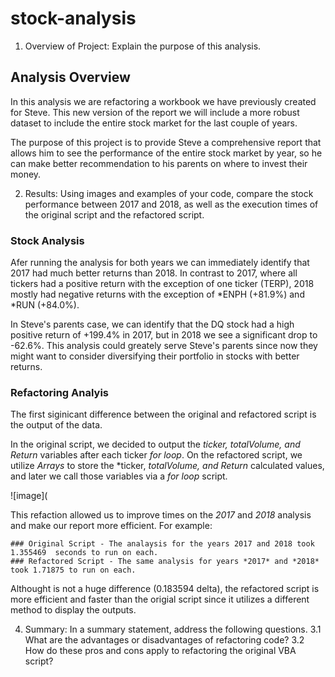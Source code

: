 # stock-analysis

1. Overview of Project: Explain the purpose of this analysis.
## Analysis Overview
In this analysis we are refactoring a workbook we have previously created for Steve. This new version of the report we will include a more robust dataset to include the entire stock market for the last couple of years. 

The purpose of this project is to provide Steve a comprehensive report that allows him to see the performance of the entire                     stock market by year, so he can make better recommendation to his parents on where to invest their money. 

2. Results: Using images and examples of your code, compare the stock performance between 2017 and 2018, as well as the execution times of the original script and the refactored script.

### Stock Analysis
Afer running the analysis for both years we can immediately identify that 2017 had much better returns than 2018. In contrast to 2017, where all tickers had a positive return with the exception of one ticker (TERP), 2018 mostly had negative returns with the exception of *ENPH (+81.9%) and *RUN (+84.0%). 

In Steve's parents case, we can identify that the DQ stock had a high positive return of +199.4% in 2017, but in 2018 we see a significant drop to -62.6%. This analysis could greately serve Steve's parents since now they might want to consider diversifying their portfolio in stocks with better returns. 

### Refactoring Analyis
The first siginicant difference between the original and refactored script is the output of the data. 

In the original script, we decided to output the *ticker, totalVolume, and Return* variables after each ticker *for loop*. On the refactored script, we utilize *Arrays* to store the *ticker, *totalVolume, and Return* calculated values, and later we call those variables via a *for loop* script.  

![image](

This refaction allowed us to improve times on the *2017* and *2018* analysis and make our report more efficient. For example: 

    ### Original Script - The analaysis for the years 2017 and 2018 took 1.355469  seconds to run on each.
    ### Refactored Script - The same analysis for years *2017* and *2018* took 1.71875 to run on each. 
    
Althought is not a huge difference (0.183594 delta), the refactored script is more efficient and faster than the origial script since it utilizes a different method to display the outputs.


4. Summary: In a summary statement, address the following questions.
        3.1 What are the advantages or disadvantages of refactoring code?
        3.2 How do these pros and cons apply to refactoring the original VBA script?
